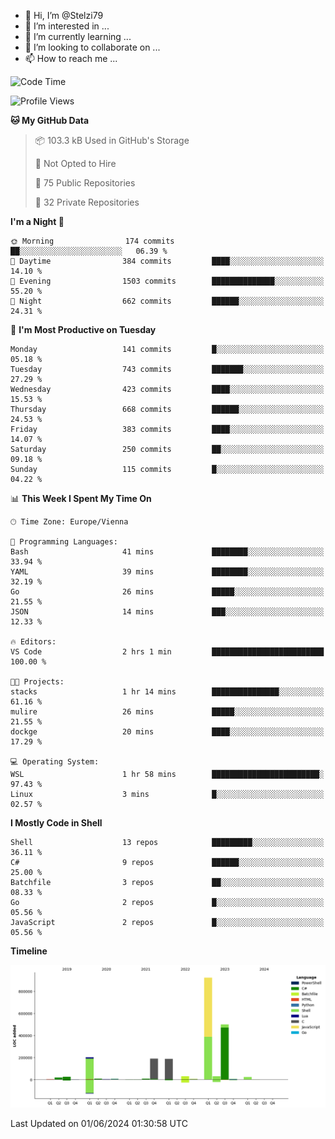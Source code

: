 - 👋 Hi, I’m @Stelzi79
- 👀 I’m interested in ...
- 🌱 I’m currently learning ...
- 💞️ I’m looking to collaborate on ...
- 📫 How to reach me ...

<!--START_SECTION:waka-->
![Code Time](http://img.shields.io/badge/Code%20Time-1%2C001%20hrs%2012%20mins-blue)

![Profile Views](http://img.shields.io/badge/Profile%20Views-0-blue)

**🐱 My GitHub Data** 

> 📦 103.3 kB Used in GitHub's Storage 
 > 
> 🚫 Not Opted to Hire
 > 
> 📜 75 Public Repositories 
 > 
> 🔑 32 Private Repositories 
 > 
**I'm a Night 🦉** 

```text
🌞 Morning                174 commits         ██░░░░░░░░░░░░░░░░░░░░░░░   06.39 % 
🌆 Daytime                384 commits         ████░░░░░░░░░░░░░░░░░░░░░   14.10 % 
🌃 Evening                1503 commits        ██████████████░░░░░░░░░░░   55.20 % 
🌙 Night                  662 commits         ██████░░░░░░░░░░░░░░░░░░░   24.31 % 
```
📅 **I'm Most Productive on Tuesday** 

```text
Monday                   141 commits         █░░░░░░░░░░░░░░░░░░░░░░░░   05.18 % 
Tuesday                  743 commits         ███████░░░░░░░░░░░░░░░░░░   27.29 % 
Wednesday                423 commits         ████░░░░░░░░░░░░░░░░░░░░░   15.53 % 
Thursday                 668 commits         ██████░░░░░░░░░░░░░░░░░░░   24.53 % 
Friday                   383 commits         ████░░░░░░░░░░░░░░░░░░░░░   14.07 % 
Saturday                 250 commits         ██░░░░░░░░░░░░░░░░░░░░░░░   09.18 % 
Sunday                   115 commits         █░░░░░░░░░░░░░░░░░░░░░░░░   04.22 % 
```


📊 **This Week I Spent My Time On** 

```text
🕑︎ Time Zone: Europe/Vienna

💬 Programming Languages: 
Bash                     41 mins             ████████░░░░░░░░░░░░░░░░░   33.94 % 
YAML                     39 mins             ████████░░░░░░░░░░░░░░░░░   32.19 % 
Go                       26 mins             █████░░░░░░░░░░░░░░░░░░░░   21.55 % 
JSON                     14 mins             ███░░░░░░░░░░░░░░░░░░░░░░   12.33 % 

🔥 Editors: 
VS Code                  2 hrs 1 min         █████████████████████████   100.00 % 

🐱‍💻 Projects: 
stacks                   1 hr 14 mins        ███████████████░░░░░░░░░░   61.16 % 
mulire                   26 mins             █████░░░░░░░░░░░░░░░░░░░░   21.55 % 
dockge                   20 mins             ████░░░░░░░░░░░░░░░░░░░░░   17.29 % 

💻 Operating System: 
WSL                      1 hr 58 mins        ████████████████████████░   97.43 % 
Linux                    3 mins              █░░░░░░░░░░░░░░░░░░░░░░░░   02.57 % 
```

**I Mostly Code in Shell** 

```text
Shell                    13 repos            █████████░░░░░░░░░░░░░░░░   36.11 % 
C#                       9 repos             ██████░░░░░░░░░░░░░░░░░░░   25.00 % 
Batchfile                3 repos             ██░░░░░░░░░░░░░░░░░░░░░░░   08.33 % 
Go                       2 repos             █░░░░░░░░░░░░░░░░░░░░░░░░   05.56 % 
JavaScript               2 repos             █░░░░░░░░░░░░░░░░░░░░░░░░   05.56 % 
```



**Timeline**

![Lines of Code chart](https://raw.githubusercontent.com/Stelzi79/Stelzi79/main/assets/bar_graph.png)


 Last Updated on 01/06/2024 01:30:58 UTC
<!--END_SECTION:waka-->

<!---
Stelzi79/Stelzi79 is a ✨ special ✨ repository because its `README.md` (this file) appears on your GitHub profile.
You can click the Preview link to take a look at your changes.
--->
